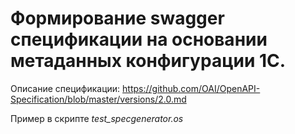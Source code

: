 # Формирование swagger спецификации на основании метаданных конфигурации 1С.

Описание спецификации:
https://github.com/OAI/OpenAPI-Specification/blob/master/versions/2.0.md

Пример в скрипте *test_specgenerator.os*
